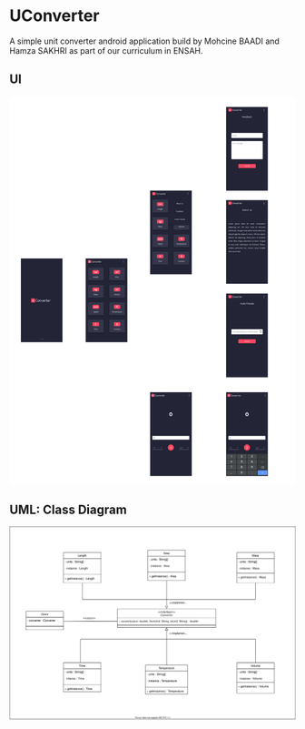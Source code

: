 # UConverter
A simple unit converter android application build by Mohcine BAADI and Hamza SAKHRI as part of our curriculum in ENSAH.

## UI

<img src="https://github.com/baadi99/UConverter/blob/04fb101086cbe97e70fe228dd238698f087a3557/Prototype.svg" />

## UML: Class Diagram

<img src="https://github.com/baadi99/UConverter/blob/a7158e84a519f09f3c1f9620186a310f350307a6/UML%20Class%20Diagram.svg" />


